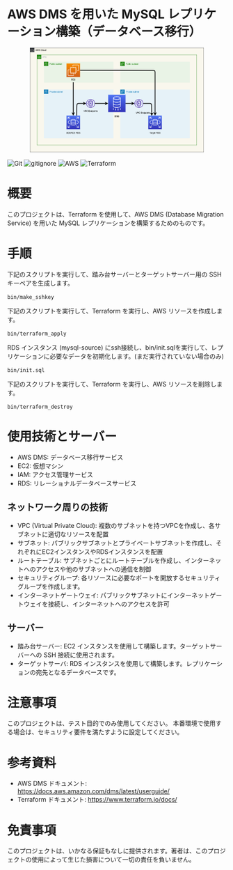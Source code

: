 # AWS DMS を用いた MySQL レプリケーション構築（データベース移行）

<p align="center">
  <img src="source/aws.png" alt="animated" width="400">
</p>


![Git](https://img.shields.io/badge/GIT-E44C30?logo=git&logoColor=white)
![gitignore](https://img.shields.io/badge/gitignore%20io-204ECF?logo=gitignoredotio&logoColor=white)
![AWS](https://img.shields.io/badge/AWS-%23FF9900.svg?logo=amazon-aws&logoColor=white)
![Terraform](https://img.shields.io/badge/terraform-%235835CC.svg?logo=terraform&logoColor=white)

# 概要
このプロジェクトは、Terraform を使用して、AWS DMS (Database Migration Service) を用いた MySQL レプリケーションを構築するためのものです。

# 手順
下記のスクリプトを実行して、踏み台サーバーとターゲットサーバー用の SSH キーペアを生成します。
```
bin/make_sshkey
```
下記のスクリプトを実行して、Terraform を実行し、AWS リソースを作成します。
```
bin/terraform_apply
```
RDS インスタンス (mysql-source) にssh接続し、bin/init.sqlを実行して、レプリケーションに必要なデータを初期化します。(まだ実行されていない場合のみ)
```
bin/init.sql
```
下記のスクリプトを実行して、Terraform を実行し、AWS リソースを削除します。
```
bin/terraform_destroy
```

# 使用技術とサーバー
+ AWS DMS: データベース移行サービス
+ EC2: 仮想マシン
+ IAM: アクセス管理サービス
+ RDS: リレーショナルデータベースサービス

## ネットワーク周りの技術
+ VPC (Virtual Private Cloud): 複数のサブネットを持つVPCを作成し、各サブネットに適切なリソースを配置
+ サブネット: パブリックサブネットとプライベートサブネットを作成し、それぞれにEC2インスタンスやRDSインスタンスを配置
+ ルートテーブル: サブネットごとにルートテーブルを作成し、インターネットへのアクセスや他のサブネットへの通信を制御
+ セキュリティグループ: 各リソースに必要なポートを開放するセキュリティグループを作成します。
+ インターネットゲートウェイ: パブリックサブネットにインターネットゲートウェイを接続し、インターネットへのアクセスを許可

## サーバー
+ 踏み台サーバー: EC2 インスタンスを使用して構築します。ターゲットサーバーへの SSH 接続に使用されます。
+ ターゲットサーバ: RDS インスタンスを使用して構築します。レプリケーションの宛先となるデータベースです。

# 注意事項
このプロジェクトは、テスト目的でのみ使用してください。
本番環境で使用する場合は、セキュリティ要件を満たすように設定してください。

# 参考資料
+ AWS DMS ドキュメント: https://docs.aws.amazon.com/dms/latest/userguide/
+ Terraform ドキュメント: https://www.terraform.io/docs/

# 免責事項
このプロジェクトは、いかなる保証もなしに提供されます。著者は、このプロジェクトの使用によって生じた損害について一切の責任を負いません。
